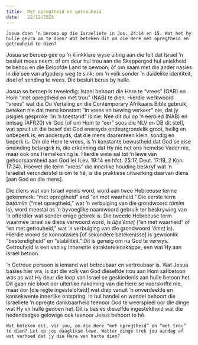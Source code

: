 ```yaml
---
title:  Met opregtheid en getrouheid
date:   22/12/2025
---
```


`Josua doen ’n beroep op die Israeliete in Jos. 24:14 en 15. Wat het hy hulle gevra om te doen? Wat beteken dit om die Here met opregtheid en getrouheid te dien?`

Josua se beroep gee op ’n klinkklare wyse uiting aan die feit dat Israel ’n besluit moes neem: óf om deur hul trou aan die Skeppergod hul uniekheid te behou en die Beloofde Land te bewoon; óf om saam met die ander nasies in die see van afgodery weg te sink; om ’n volk sonder ’n duidelike identiteit, doel of sending te wees. Die besluit berus by hulle.

Josua se beroep is tweeledig: Israel behoort die Here te “vrees” (OAB) en Hom “met opregtheid en met trou” (NAB) te dien. Hierdie werkwoord “vrees” wat die Ou Vertaling en die Contemporary Afrikaans Bible gebruik, beteken nie dat mens konstant “in vrees en bewing verkeer” nie, dat jy psigies gesproke “in ’n toestand” is nie. Nee dit dui op ’n eerbied (NAB) en ontsag (AFR20) vir God [of om Hom te “eer” soos die NLV en DB dit stel], wat spruit uit die besef dat God enersyds ondeurgrondelik groot, heilig en onbeperk is; en andersyds, dat die mens daarenteen klein, sondig en beperk is. Om die Here te vrees, is ’n konstante bewustheid dat God se eise oneinding belangrik is, die erkenning dat Hy nie net ons hemelse Vader nie, maar ook ons Hemelkoning is. Hierdie wete sal tot ’n lewe van gehoorsaamheid aan God lei (Lev. 19:14 en hfst. 25:17, Deut. 17:19, 2 Kon. 17:34). Hoewel die term “vrees” die innerlike houding beskryf wat ’n Israeliet veronderstel is om te hê, is die praktiese uitwerking daarvan diens [aan God en die mens].

Die diens wat van Israel vereis word, word aan twee Hebreeuse terme gekenmerk: “met opregtheid” and “en met waarheid.” Die eerste term _bəṯāmîm_ (“met opregtheid,” wat ’n verbuiging van die grondwoord _tāmîm_ is), word meestal as ’n byvoeglike naamwoord gebruik ter beskrywing van ’n offerdier wat sonder enige gebrek is. Die tweede Hebreeuse term waarmee Israel se diens verwoord word, is _ûḇe'ĕmeṯ_ (“en met waarheid” of “en met getrouheid,” wat ’n verbuiging van die grondwoord _'ĕmeṯ_ is). Hierdie woord se konnotasies [of sekondêre betekenisse] is gewoonlik “bestendigheid” en “stabiliteit.” Dit is geneig om na God te verwys. Getrouheid is een van sy inherente karaktereienskappe, een wat Hy aan Israel betoon.

’n Getroue persoon is iemand wat betroubaar en vertroubaar is. Wat Josua basies hier vra, is dat die volk van God dieselfde trou aan Hom sal betoon was as wat Hy deur die loop van Israel se geskiedenis aan hulle betoon het. Dit gaan nie bloot oor uiterlike nakoming van die Here se voorskrifte nie, maar oor [die regte ingesteldheid] wat diep vanuit ’n onverdeelde en konsekwente innerlike ontspring. In hul handel en wandel behoort die Israeliete ’n opregte dankbaarheid teenoor God te weerspieël oor die dinge wat Hy vir hulle gedoen het. Dit is basies dieselfde ingesteldheid wat die hedendaagse gelowige ook teenoor Jesus behoort te hê.

`Wat beteken dit, vir jou, om die Here “met opregtheid” en “met trou” te dien? Let op jou daaglikse lewe. Watter dinge trek jou aandag af wat verhoed dat jy die Here van harte dien?`